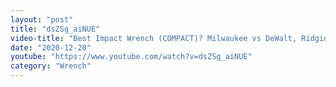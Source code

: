 ```yaml
---
layout: "post"
title: "dsZSg_aiNUE"
video-title: "Best Impact Wrench (COMPACT)? Milwaukee vs DeWalt, Ridgid, Ingersoll Rand"
date: "2020-12-20"
youtube: "https://www.youtube.com/watch?v=dsZSg_aiNUE"
category: "Wrench"
---
```

<div class="space-y-1"></div>